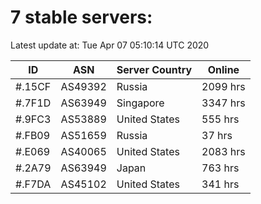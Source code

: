 # 7 stable servers:

Latest update at: Tue Apr 07 05:10:14 UTC 2020

| ID | ASN | Server Country | Online |
| -- | --- | -------------- | ------ |
| #.15CF | AS49392 | Russia | 2099 hrs |
| #.7F1D | AS63949 | Singapore | 3347 hrs |
| #.9FC3 | AS53889 | United States | 555 hrs |
| #.FB09 | AS51659 | Russia | 37 hrs |
| #.E069 | AS40065 | United States | 2083 hrs |
| #.2A79 | AS63949 | Japan | 763 hrs |
| #.F7DA | AS45102 | United States | 341 hrs |

